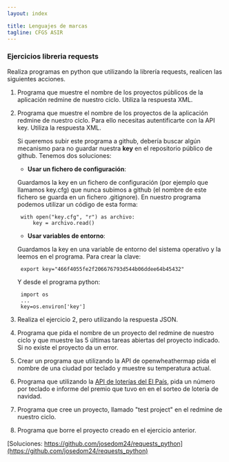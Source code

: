```yaml
---
layout: index

title: Lenguajes de marcas
tagline: CFGS ASIR
---
```


### Ejercicios libreria requests

Realiza programas en python que utilizando la librería requests, realicen las siguientes acciones.

1. Programa que muestre el nombre de los proyectos públicos de la aplicación redmine de nuestro ciclo. Utiliza la respuesta XML.

2. Programa que muestre el nombre de los proyectos de la aplicación redmine de nuestro ciclo. Para ello necesitas autentificarte con la API key. Utiliza la respuesta XML. 

	Si queremos subir este programa a github, debería buscar algún mecanismo para no guardar nuestra **key** en el repositorio público de github. Tenemos dos soluciones:

	* **Usar un fichero de configuración**:

	Guardamos la key en un fichero de configuración (por ejemplo que llamamos key.cfg) que nunca subimos a github (el nombre de este fichero se guarda en un fichero .gitignore). En nuestro programa podemos utilizar un código de esta forma:

		with open("key.cfg", "r") as archivo: 
			key = archivo.read() 

	* **Usar variables de entorno**:

	Guardamos la key en una variable de entorno del sistema operativo y la leemos en el programa. Para crear la clave:

		export key="466f4055fe2f206676793d544b06ddee64b45432"

	Y desde el programa python:

		import os
		...
		key=os.environ['key']

3. Realiza el ejercicio 2, pero utilizando la respuesta JSON.

4. Programa que pida el nombre de un proyecto del redmine de nuestro ciclo y que muestre las 5 últimas tareas abiertas del proyecto indicado. Si no existe el proyecto da un error.

5. Crear un programa que utilizando la API de openwheathermap pida el nombre de una ciudad por teclado y muestre su temperatura actual.	

6. Programa que utilizando la [API de loterías del El País](http://servicios.elpais.com/sorteos/loteria-navidad/api/), pida un número por teclado e informe del premio que tuvo en en el sorteo de lotería de navidad.

7. Programa que cree un proyecto, llamado "test project" en el redmine de nuestro ciclo.

8. Programa que borre el proyecto creado en el ejercicio anterior.

[Soluciones: https://github.com/josedom24/requests_python](https://github.com/josedom24/requests_python)